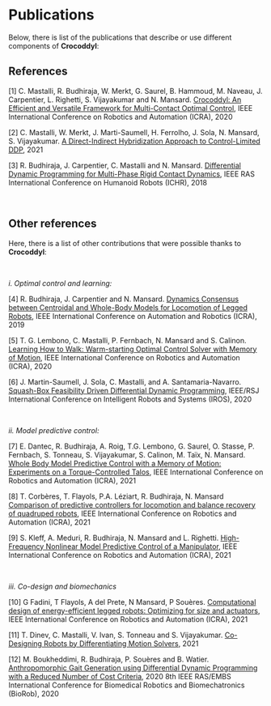 # Publications

Below, there is list of the publications that describe or use different components of **Crocoddyl**:

## References
<a id="1">[1]</a>
C. Mastalli, R. Budhiraja, W. Merkt, G. Saurel, B. Hammoud, M. Naveau, J. Carpentier, L. Righetti, S. Vijayakumar and N. Mansard. [Crocoddyl: An Efficient and Versatile Framework for Multi-Contact Optimal Control](https://cmastalli.github.io/publications/crocoddyl20icra.html), IEEE International Conference on Robotics and Automation (ICRA), 2020

<a id="2">[2]</a>
C. Mastalli, W. Merkt, J. Marti-Saumell, H. Ferrolho, J. Sola, N. Mansard, S. Vijayakumar. [A Direct-Indirect Hybridization Approach to Control-Limited DDP](https://arxiv.org/pdf/2010.00411.pdf), 2021

<a id="3">[3]</a>
R. Budhiraja, J. Carpentier, C. Mastalli and N. Mansard. [Differential Dynamic Programming for Multi-Phase Rigid Contact Dynamics](https://cmastalli.github.io/publications/mddp18.html), IEEE RAS International Conference on Humanoid Robots (ICHR), 2018

&nbsp;

## Other references
Here, there is a list of other contributions that were possible thanks to **Crocoddyl**:

&nbsp;

*i. Optimal control and learning:*

<a id="4">[4]</a>
R. Budhiraja, J. Carpentier and N. Mansard. [Dynamics Consensus between Centroidal and Whole-Body Models for Locomotion of Legged Robots](https://hal.laas.fr/hal-01875031/document), IEEE International Conference on Automation and Robotics (ICRA), 2019

<a id="5">[5]</a>
T. G. Lembono, C. Mastalli, P. Fernbach, N. Mansard and S. Calinon. [Learning How to Walk: Warm-starting Optimal Control Solver with Memory of Motion](https://cmastalli.github.io/publications/learningwalk20icra.html), IEEE International Conference on Robotics and Automation (ICRA), 2020

<a id="6">[6]</a>
J. Martin-Saumell, J. Sola, C. Mastalli, and A. Santamaria-Navarro. [Squash-Box Feasibility Driven Differential Dynamic Programming](https://cmastalli.github.io/publications/squashddp20iros.html),  IEEE/RSJ International Conference on Intelligent Robots and Systems (IROS), 2020

&nbsp;

*ii. Model predictive control:*

<a id="7">[7]</a>
E. Dantec, R. Budhiraja, A. Roig, T.G. Lembono, G. Saurel, O. Stasse, P. Fernbach, S. Tonneau, S. Vijayakumar, S. Calinon, M. Taïx, N. Mansard. [Whole Body Model Predictive Control with a Memory of Motion: Experiments on a Torque-Controlled Talos](https://hal.archives-ouvertes.fr/hal-02995796/file/HAL_MPC_memory_collision.pdf), IEEE International Conference on Robotics and Automation (ICRA), 2021

<a id="8">[8]</a>
T. Corbères, T. Flayols, P.A. Léziart, R. Budhiraja, N. Mansard
[Comparison of predictive controllers for locomotion and balance recovery of quadruped robots](https://hal.laas.fr/hal-03034022/file/icra20_corberes.pdf), IEEE International Conference on Robotics and Automation (ICRA), 2021

<a id="9">[9]</a>
S. Kleff, A. Meduri, R. Budhiraja, N. Mansard and L. Righetti.
[High-Frequency Nonlinear Model Predictive Control of a Manipulator](https://hal.archives-ouvertes.fr/hal-02993058v2/document), IEEE International Conference on Robotics and Automation (ICRA), 2021

&nbsp;

*iii. Co-design and biomechanics*

<a id="10">[10]</a>
G Fadini, T Flayols, A del Prete, N Mansard, P Souères. [Computational design of energy-efficient legged robots: Optimizing for size and actuators](https://hal.archives-ouvertes.fr/hal-02993624v2/document), IEEE International Conference on Robotics and Automation (ICRA), 2021

<a id="11">[11]</a>
T. Dinev, C. Mastalli, V. Ivan, S. Tonneau and S. Vijayakumar. [Co-Designing Robots by Differentiating Motion Solvers](https://arxiv.org/pdf/2103.04660.pdf), 2021

<a id="12">[12]</a>
M. Boukheddimi, R. Budhiraja, P. Souères and B. Watier.
[Anthropomorphic Gait Generation using Differential Dynamic Programming with a Reduced Number of Cost Criteria](https://www.researchgate.net/publication/341600397_Anthropomorphic_Gait_Generation_using_Differential_Dynamic_Programming_with_a_Reduced_Number_of_Cost_Criteria),  2020 8th IEEE RAS/EMBS International Conference for Biomedical Robotics and Biomechatronics (BioRob), 2020